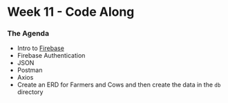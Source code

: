 # Week 11 - Code Along

### The Agenda
- Intro to [Firebase](https://firebase.google.com/)
- Firebase Authentication
- JSON
- Postman
- Axios
- Create an ERD for Farmers and Cows and then create the data in the `db` directory

